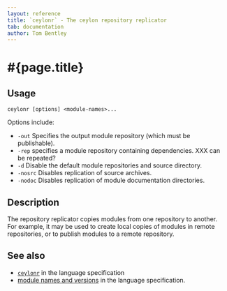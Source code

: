 ```yaml
---
layout: reference
title: `ceylonr` - The ceylon repository replicator
tab: documentation
author: Tom Bentley
---
```


# #{page.title}

## Usage 

<!-- lang: none -->
    ceylonr [options] <module-names>...

Options include:

* `-out` Specifies the output module repository (which must be publishable).
* `-rep` specifies a module repository containing dependencies. XXX can be repeated?
* `-d` Disable the default module repositories and source directory.
* `-nosrc` Disables replication of source archives.
* `-nodoc` Disables replication of module documentation directories.

## Description

The repository replicator copies modules from one repository to another. 
For example, it may be used to create local copies of modules in remote 
repositories, or to publish modules to a remote repository.

## See also

* [`ceylonr`](#{site.urls.spec}#therepositoryreplicator) in the language specification
* [module names and versions](#{site.urls.spec}#modulenamesandversionidentifiers) in the language specification.

